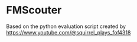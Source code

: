 # FMScouter
Based on the python evaluation script created by https://www.youtube.com/@squirrel_plays_fof4318
